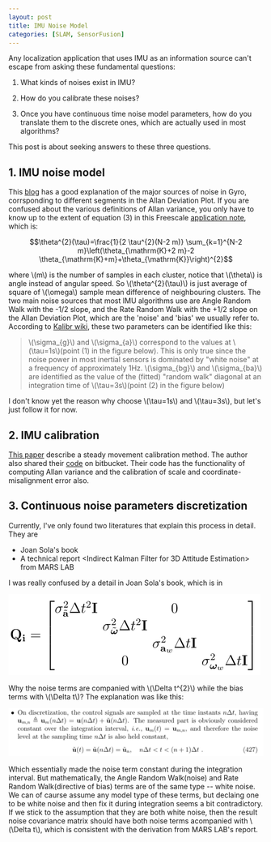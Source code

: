 ```yaml
---
layout: post
title: IMU Noise Model
categories: [SLAM, SensorFusion]
---
```


Any localization application that uses IMU as an information source can't escape from asking these fundamental questions:

1. What kinds of noises exist in IMU?

2. How do you calibrate these noises?

3. Once you have continuous time noise model parameters, how do you translate them to the discrete ones, which are actually used in most algorithms?

This post is about seeking answers to these three questions.

## 1. IMU noise model

This [blog](https://www.numerickly.com/2019/10/03/allan-variance-and-its-use-in-characterizing-inertial-measurement-unit-errors/) has a good explanation of the major sources of noise in Gyro, corrsponding to different segments in the Allan Deviation Plot. If you are confused about the various definitions of Allan variance, you only have to know up to the extent of equation (3) in this Freescale [application note](https://www.nxp.com/docs/en/application-note/AN5087.pdf), which is:

$$\theta^{2}(\tau)=\frac{1}{2 \tau^{2}(N-2 m)} \sum_{k=1}^{N-2 m}\left(\theta_{\mathrm{K}+2 m}-2 \theta_{\mathrm{K}+m}+\theta_{\mathrm{K}}\right)^{2}$$

where \\(m\\) is the number of samples in each cluster, notice that \\(\theta\\) is angle instead of angular speed. So \\(\theta^{2}(\tau)\\) is just average of square of \\(\omega\\) sample mean difference of neighbouring clusters. 
The two main noise sources that most IMU algorithms use are Angle Random Walk with the -1/2 slope, and the Rate Random Walk with the +1/2 slope on the Allan Deviation Plot, which are the 'noise' and 'bias' we usually refer to.
According to [Kalibr wiki](https://github.com/ethz-asl/kalibr/wiki/IMU-Noise-Model#from-the-allan-standard-deviation-ad), these two parameters can be identified like this:

>  \\(\sigma_{g}\\) and \\(\sigma_{a}\\) correspond to the values at \\(\tau=1s\\)(point (1) in the figure below). This is only true since the noise power in most inertial sensors is dominated by "white noise" at a frequency of approximately 1Hz. 
\\(\sigma_{bg}\\) and \\(\sigma_{ba}\\) are identified as the value of the (fitted) "random walk" diagonal at an integration time of \\(\tau=3s\\)(point (2) in the figure below)

I don't know yet the reason why choose \\(\tau=1s\\) and \\(\tau=3s\\), but let's just follow it for now. 

## 2. IMU calibration

[This paper](http://ieeexplore.ieee.org/xpls/abs_all.jsp?arnumber=6907297) describe a steady movement calibration method. The author also shared their [code](https://bitbucket.org/alberto_pretto/imu_tk/src/master/) on bitbucket. Their code has the functionality of computing Allan variance and the calibration of scale and coordinate-misalignment error also. 

## 3. Continuous noise parameters discretization

Currently, I've only found two literatures that explain this process in detail. They are 

* Joan Sola's book <Quaternion kinematics for the error-state Kalman filter>
* A technical report <Indirect Kalman Filter for 3D Attitude Estimation> from MARS LAB

I was really confused by a detail in Joan Sola's book, which is in 

![](/images/imu-noise.png)

Why the noise terms are companied with \\(\Delta t^{2}\\) while the bias terms with \\(\Delta t\\)? The explanation was like this:

![](/images/bias-deltat-explain.png)

Which essentially made the noise term constant during the integration interval. But mathematically, the Angle Random Walk(noise) and Rate Random Walk(directive of bias) terms are of the same type -- white noise. We can of caurse assume any model type of these terms, but declaing one to be white noise and then fix it during integration seems a bit contradictory. If we stick to the assumption that they are both white noise, then the result noise covariance matrix should have both noise terms acompanied with \\(\Delta t\\), which is consistent with the derivation from MARS LAB's report. 